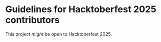#  Guidelines for Hacktoberfest 2025 contributors

This project *might* be open to Hacktoberfest 2025.
